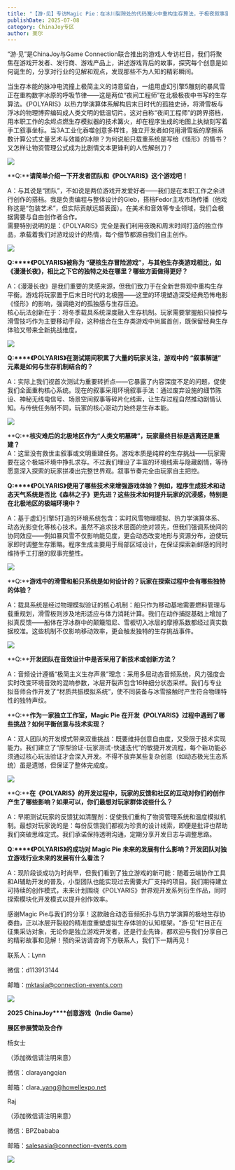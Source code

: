 ```yaml
---
title: "【游·见】专访Magic Pie：在冰川裂隙处的代码篝火中重构生存算法，于极夜叙事里淬炼双人诗学"
publishDate: 2025-07-08
category: ChinaJoy专区
author: 莱尔
---
```


“游·见”是ChinaJoy与Game Connection联合推出的游戏人专访栏目，我们将聚焦在游戏开发者、发行商、游戏产品上，讲述游戏背后的故事，探究每个创意是如何诞生的，分享对行业的见解和观点，发现那些不为人知的精彩瞬间。  

当生存本能的脉冲电流撞上极简主义的诗意留白，一组用虚幻引擎5雕刻的暴风雪正在重构数字冰原的呼吸节律——这是两位“夜间工程师”在北极极夜中书写的生存算法。《POLYARIS》以热力学演算体系解构后末日时代的孤独史诗，将滑雪板与浮冰的物理博弈编码成人类文明的低温切片。这对自称“夜间工程师”的跨界搭档，用本职工作的余烬点燃生存模拟器的技术篝火，却在程序生成的地图上执拗刻写着手工叙事坐标。当3A工业化吞噬创意多样性，独立开发者如何用滑雪板的摩擦系数计算公式丈量艺术与效能的冰隙？为何说船只载重系统是写给《怪形》的情书？又怎样让物资管理公式成为比剧情文本更锋利的人性解剖刀？

![](https://ec-net-1251389766.cos.ap-shanghai.myqcloud.com/wp-content/uploads/2025/07/20250708131125796.jpeg)

**Q:****请简单介绍一下开发者团队和《POLYARIS》这个游戏吧！**

A：与其说是“团队”，不如说是两位游戏开发爱好者——我们是在本职工作之余进行创作的搭档。我是负责编程与整体设计的Gleb，搭档Fedor主攻市场传播（他戏称这是“包装艺术”，但实际贡献远超表面）。在美术和音效等专业领域，我们会根据需要与自由创作者合作。  
需要特别说明的是：《POLYARIS》完全是我们利用夜晚和周末时间打造的独立作品，承载着我们对游戏设计的热情，每个细节都源自我们自主创作。

![](https://ec-net-1251389766.cos.ap-shanghai.myqcloud.com/wp-content/uploads/2025/07/20250708131127522.gif)

**Q:****《POLYARIS》被称为 “硬核生存冒险游戏”，与其他生存类游戏相比，如《漫漫长夜》，相比之下它的独特之处在哪里？哪些方面做得更好？**

A：《漫漫长夜》是我们重要的灵感来源，但我们致力于在全新世界观中重构生存平衡。游戏将玩家置于后末日时代的北极圈——这里的环境塑造深受经典恐怖电影《怪形》的影响，强调绝对的孤独感与生存压迫。  
核心玩法创新在于：将冬季载具系统深度融入生存机制。玩家需要掌握船只操控与滑雪技巧作为主要移动手段，这种组合在生存类游戏中尚属首创，既保留经典生存体验又带来全新挑战维度。

![](https://ec-net-1251389766.cos.ap-shanghai.myqcloud.com/wp-content/uploads/2025/07/20250708131133500.gif)

**Q:****《POLYARIS》在测试期间积累了大量的玩家关注，游戏中的 “叙事解谜” 元素是如何与生存机制结合的？**

A：实际上我们视首次测试为重要转折点——它暴露了内容深度不足的问题，促使我们全面重构核心系统。现在的叙事采用环境叙事手法：通过废弃设施的细节陈设、神秘无线电信号、场景空间叙事等碎片化线索，让生存过程自然推动剧情认知。与传统任务制不同，玩家的核心驱动力始终是生存本能。

![](https://ec-net-1251389766.cos.ap-shanghai.myqcloud.com/wp-content/uploads/2025/07/20250708131131222.gif)

**Q:****核灾难后的北极地区作为“人类文明墓碑”，玩家最终目标是逃离还是重建？**  
A：这里没有救世主叙事或文明重建任务。游戏本质是纯粹的生存挑战——玩家需要在这个极端环境中挣扎求存。不过我们埋设了丰富的环境线索与隐藏剧情，等待愿意深入探索的玩家拼凑出完整世界观。叙事节奏完全由玩家自主把控。

**Q:****《POLYARIS》使用了哪些技术来增强游戏体验？例如，程序生成技术和动态天气系统是否比《森林之子》更先进？这些技术如何提升玩家的沉浸感，特别是在北极地区的极端环境中？**

A：基于虚幻引擎5打造的环境系统包含：实时风雪物理模拟、热力学演算体系、动态光影变化等核心技术。虽然不追求技术层面的绝对领先，但我们强调系统间的协同效应——例如暴风雪不仅影响能见度，更会动态改变地形与资源分布，迫使玩家即时调整生存策略。程序生成主要用于局部区域设计，在保证探索新鲜感的同时维持手工打磨的叙事完整性。

![](https://ec-net-1251389766.cos.ap-shanghai.myqcloud.com/wp-content/uploads/2025/07/20250708131128256.gif)

**Q:****游戏中的滑雪和船只系统是如何设计的？玩家在探索过程中会有哪些独特的体验？**

A：载具系统是经过物理模拟验证的核心机制：船只作为移动基地需要燃料管理与载重规划，滑雪板则涉及地形适应与体力消耗计算。我们在动作捕捉基础上增加了拟真反馈——船体在浮冰群中的颠簸阻尼、雪板切入冰层的摩擦系数都经过真实数据校准。这些机制不仅影响移动效率，更会触发独特的生存挑战事件。

![](https://ec-net-1251389766.cos.ap-shanghai.myqcloud.com/wp-content/uploads/2025/07/20250708131129354.gif)

**Q:****开发团队在音效设计中是否采用了新技术或创新方法？**

A：音频设计遵循“极简主义生存声景”理念：采用多层动态音频系统，风力强度会实时改变环境音效的混响参数，冰层开裂声包含16种细分状态采样。我们与专业拟音师合作开发了“材质共振模拟系统”，使不同装备与冰雪接触时产生符合物理特性的独特声纹。

**Q:****作为一家独立工作室，Magic Pie 在开发《POLYARIS》过程中遇到了哪些挑战？如何平衡创意与技术实现？**

A：双人团队的开发模式带来双重挑战：既要维持创意自由度，又受限于技术实现能力。我们建立了“原型验证-玩家测试-快速迭代”的敏捷开发流程，每个新功能必须通过核心玩法验证才会深入开发。不得不放弃某些复杂创意（如动态极光生态系统）虽是遗憾，但保证了整体完成度。

![](https://ec-net-1251389766.cos.ap-shanghai.myqcloud.com/wp-content/uploads/2025/07/20250708131132678.gif)

**Q:****在《POLYARIS》的开发过程中，玩家的反馈和社区的互动对你们的创作产生了哪些影响？如果可以，你们最想对玩家群体说些什么？**

A：早期测试玩家的反馈犹如清醒剂：促使我们重构了物资管理系统和温度模拟机制。最想对玩家说的是：每份反馈我们都视为珍贵的设计线索，即便是批评也帮助我们突破思维定式。我们承诺保持透明沟通，定期分享开发日志与调整思路。

**Q:****《POLYARIS》的成功对 Magic Pie 未来的发展有什么影响？开发团队对独立游戏行业未来的发展有什么看法？**

A：现阶段谈成功为时尚早，但我们看到了独立游戏的新可能：随着云端协作工具和AI辅助开发的普及，小型团队也能实现过去需要大厂支持的项目。我们期待建立可持续的创作模式，未来计划围绕《POLYARIS》世界观开发系列衍生作品，同时探索模块化开发模式以提升创作效率。

感谢Magic Pie与我们的分享！这款融合动态音频拓扑与热力学演算的极地生存协奏曲，正以冰层开裂般的精准度重塑虚拟生存体验的认知框架。“游·见”栏目正在征集采访对象，无论你是独立游戏开发者，还是行业先锋，都欢迎与我们分享自己的精彩故事和见解！预约采访请咨询下方联系人，我们下一期再见！    

联系人：Lynn

微信：d113913144

邮箱：[mktasia@connection-events.com](mailto:mktasia@connection-events.com)

![](https://ec-net-1251389766.cos.ap-shanghai.myqcloud.com/wp-content/uploads/2025/07/20250708131144584.png)

**2025 ChinaJoy****创意游戏（Indie Game）**

**展区参展赞助及合作**

杨女士

（添加微信请注明来意）

微信：clarayangqian

邮箱：clara\_yang@howellexpo.net

Raj

（添加微信请注明来意）

微信：BPZbababa

邮箱：salesasia@connection-events.com

![](https://ec-net-1251389766.cos.ap-shanghai.myqcloud.com/wp-content/uploads/2025/07/20250708131146618.png)
